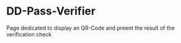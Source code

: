 # DD-Pass-Verifier
Page dedicated to display an QR-Code and preent the result of the verification check
